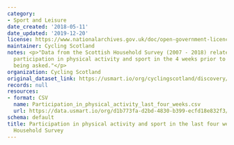 ```yaml
---
category:
- Sport and Leisure
date_created: '2018-05-11'
date_updated: '2019-12-20'
license: https://www.nationalarchives.gov.uk/doc/open-government-licence/version/3/
maintainer: Cycling Scotland
notes: <p>"Data from the Scottish Household Survey (2007 - 2018) related to people's
  participation in physical activity and sport in the 4 weeks prior to the question
  being asked."</p>
organization: Cycling Scotland
original_dataset_link: https://usmart.io/org/cyclingscotland/discovery/discovery-view-detail/9bb661cb-1dea-4856-b6c2-6aac6508da03
records: null
resources:
- format: CSV
  name: Participation_in_physical_activity_last_four_weeks.csv
  url: https://data.usmart.io/org/d1b773fa-d2bd-4830-b399-ecfd18e832f3/resource?resourceGUID=e2e82854-062a-4bdd-a5d8-b0b09a9d3268
schema: default
title: Participation in physical activity and sport in the last four weeks - Scottish
  Household Survey
---
```

